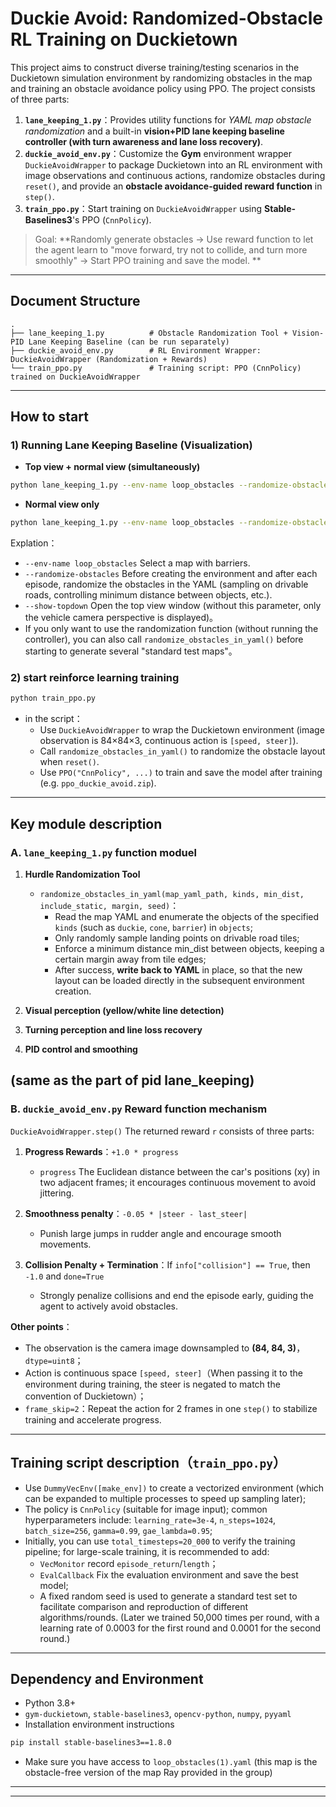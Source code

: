 # Duckie Avoid: Randomized-Obstacle RL Training on Duckietown

This project aims to construct diverse training/testing scenarios in the Duckietown simulation environment by randomizing obstacles in the map and training an obstacle avoidance policy using PPO. The project consists of three parts:

1. **`lane_keeping_1.py`**：Provides utility functions for *YAML map obstacle randomization* and a built-in **vision+PID lane keeping baseline controller (with turn awareness and lane loss recovery)**.
2. **`duckie_avoid_env.py`**：Customize the **Gym** environment wrapper `DuckieAvoidWrapper` to package Duckietown into an RL environment with image observations and continuous actions, randomize obstacles during `reset()`, and provide an **obstacle avoidance-guided reward function** in `step()`.
3. **`train_ppo.py`**：Start training on `DuckieAvoidWrapper` using **Stable-Baselines3**'s PPO (`CnnPolicy`).

> Goal: **Randomly generate obstacles → Use reward function to let the agent learn to "move forward, try not to collide, and turn more smoothly" → Start PPO training and save the model. **
---

## Document Structure

```
.
├── lane_keeping_1.py          # Obstacle Randomization Tool + Vision-PID Lane Keeping Baseline (can be run separately)
├── duckie_avoid_env.py        # RL Environment Wrapper: DuckieAvoidWrapper (Randomization + Rewards)
└── train_ppo.py               # Training script: PPO (CnnPolicy) trained on DuckieAvoidWrapper
```

---

## How to start

### 1) Running Lane Keeping Baseline (Visualization)
- **Top view + normal view (simultaneously)**
```bash
python lane_keeping_1.py --env-name loop_obstacles --randomize-obstacles --show-topdown
```

- **Normal view only**
```bash
python lane_keeping_1.py --env-name loop_obstacles --randomize-obstacles
```

Explation：
- `--env-name loop_obstacles` Select a map with barriers.
- `--randomize-obstacles` Before creating the environment and after each episode, randomize the obstacles in the YAML (sampling on drivable roads, controlling minimum distance between objects, etc.).
- `--show-topdown` Open the top view window (without this parameter, only the vehicle camera perspective is displayed)。
- If you only want to use the randomization function (without running the controller), you can also call `randomize_obstacles_in_yaml()` before starting to generate several "standard test maps"。

### 2) start reinforce learning training

```bash
python train_ppo.py
```

- in the script：
  - Use `DuckieAvoidWrapper` to wrap the Duckietown environment (image observation is 84×84×3, continuous action is `[speed, steer]`).
  - Call `randomize_obstacles_in_yaml()` to randomize the obstacle layout when `reset()`.
  - Use `PPO("CnnPolicy", ...)` to train and save the model after training (e.g. `ppo_duckie_avoid.zip`).

---

## Key module description

### A. `lane_keeping_1.py` function moduel

1. **Hurdle Randomization Tool**
   - `randomize_obstacles_in_yaml(map_yaml_path, kinds, min_dist, include_static, margin, seed)`：
     - Read the map YAML and enumerate the objects of the specified `kinds` (such as `duckie`, `cone`, `barrier`) in `objects`;
     - Only randomly sample landing points on drivable road tiles;
     - Enforce a minimum distance min_dist between objects, keeping a certain margin away from tile edges;
     - After success, **write back to YAML** in place, so that the new layout can be loaded directly in the subsequent environment creation.
2. **Visual perception (yellow/white line detection)**
   

3. **Turning perception and line loss recovery**
   

4. **PID control and smoothing**
   
(same as the part of pid lane_keeping)
---

### B. `duckie_avoid_env.py` Reward function mechanism

`DuckieAvoidWrapper.step()` The returned reward `r` consists of three parts:

1. **Progress Rewards**：`+1.0 * progress`  
   - `progress` The Euclidean distance between the car's positions (xy) in two adjacent frames; it encourages continuous movement to avoid jittering.

2. **Smoothness penalty**：`-0.05 * |steer - last_steer|`  
   - Punish large jumps in rudder angle and encourage smooth movements.

3. **Collision Penalty + Termination**：If `info["collision"] == True`, then `-1.0` and `done=True`
   - Strongly penalize collisions and end the episode early, guiding the agent to actively avoid obstacles.

**Other points**：
- The observation is the camera image downsampled to **(84, 84, 3)**，`dtype=uint8`；
- Action is continuous space `[speed, steer]`（When passing it to the environment during training, the steer is negated to match the convention of Duckietown）；
- `frame_skip=2`：Repeat the action for 2 frames in one `step()` to stabilize training and accelerate progress.
---

## Training script description（`train_ppo.py`）

- Use `DummyVecEnv([make_env])` to create a vectorized environment (which can be expanded to multiple processes to speed up sampling later);
- The policy is `CnnPolicy` (suitable for image input); common hyperparameters include: `learning_rate=3e-4`, `n_steps=1024`, `batch_size=256`, `gamma=0.99`, `gae_lambda=0.95`;
- Initially, you can use `total_timesteps=20_000` to verify the training pipeline; for large-scale training, it is recommended to add:
  - `VecMonitor` record `episode_return`/`length`；
  - `EvalCallback` Fix the evaluation environment and save the best model;
  - A fixed random seed is used to generate a standard test set to facilitate comparison and reproduction of different algorithms/rounds.
(Later we trained 50,000 times per round, with a learning rate of 0.0003 for the first round and 0.0001 for the second round.)
---

## Dependency and Environment

- Python 3.8+
- `gym-duckietown`, `stable-baselines3`, `opencv-python`, `numpy`, `pyyaml`
- Installation environment instructions
```bash
pip install stable-baselines3==1.8.0
```
- Make sure you have access to `loop_obstacles(1).yaml` (this map is the obstacle-free version of the map Ray provided in the group)
---



---


